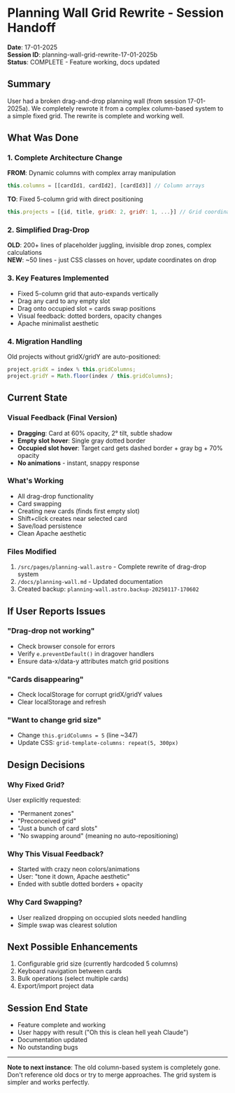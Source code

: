 # Planning Wall Grid Rewrite - Session Handoff
**Date**: 17-01-2025  
**Session ID**: planning-wall-grid-rewrite-17-01-2025b  
**Status**: COMPLETE - Feature working, docs updated

## Summary
User had a broken drag-and-drop planning wall (from session 17-01-2025a). We completely rewrote it from a complex column-based system to a simple fixed grid. The rewrite is complete and working well.

## What Was Done

### 1. Complete Architecture Change
**FROM**: Dynamic columns with complex array manipulation
```javascript
this.columns = [[cardId1, cardId2], [cardId3]] // Column arrays
```

**TO**: Fixed 5-column grid with direct positioning
```javascript
this.projects = [{id, title, gridX: 2, gridY: 1, ...}] // Grid coordinates
```

### 2. Simplified Drag-Drop
**OLD**: 200+ lines of placeholder juggling, invisible drop zones, complex calculations  
**NEW**: ~50 lines - just CSS classes on hover, update coordinates on drop

### 3. Key Features Implemented
- Fixed 5-column grid that auto-expands vertically
- Drag any card to any empty slot
- Drag onto occupied slot = cards swap positions
- Visual feedback: dotted borders, opacity changes
- Apache minimalist aesthetic

### 4. Migration Handling
Old projects without gridX/gridY are auto-positioned:
```javascript
project.gridX = index % this.gridColumns;
project.gridY = Math.floor(index / this.gridColumns);
```

## Current State

### Visual Feedback (Final Version)
- **Dragging**: Card at 60% opacity, 2° tilt, subtle shadow
- **Empty slot hover**: Single gray dotted border
- **Occupied slot hover**: Target card gets dashed border + gray bg + 70% opacity
- **No animations** - instant, snappy response

### What's Working
- All drag-drop functionality
- Card swapping
- Creating new cards (finds first empty slot)
- Shift+click creates near selected card
- Save/load persistence
- Clean Apache aesthetic

### Files Modified
1. `/src/pages/planning-wall.astro` - Complete rewrite of drag-drop system
2. `/docs/planning-wall.md` - Updated documentation
3. Created backup: `planning-wall.astro.backup-20250117-170602`

## If User Reports Issues

### "Drag-drop not working"
- Check browser console for errors
- Verify `e.preventDefault()` in dragover handlers
- Ensure data-x/data-y attributes match grid positions

### "Cards disappearing"
- Check localStorage for corrupt gridX/gridY values
- Clear localStorage and refresh

### "Want to change grid size"
- Change `this.gridColumns = 5` (line ~347)
- Update CSS: `grid-template-columns: repeat(5, 300px)`

## Design Decisions

### Why Fixed Grid?
User explicitly requested:
- "Permanent zones"
- "Preconceived grid"
- "Just a bunch of card slots"
- "No swapping around" (meaning no auto-repositioning)

### Why This Visual Feedback?
- Started with crazy neon colors/animations
- User: "tone it down, Apache aesthetic"
- Ended with subtle dotted borders + opacity

### Why Card Swapping?
- User realized dropping on occupied slots needed handling
- Simple swap was clearest solution

## Next Possible Enhancements
1. Configurable grid size (currently hardcoded 5 columns)
2. Keyboard navigation between cards
3. Bulk operations (select multiple cards)
4. Export/import project data

## Session End State
- Feature complete and working
- User happy with result ("Oh this is clean hell yeah Claude")
- Documentation updated
- No outstanding bugs

---
**Note to next instance**: The old column-based system is completely gone. Don't reference old docs or try to merge approaches. The grid system is simpler and works perfectly.